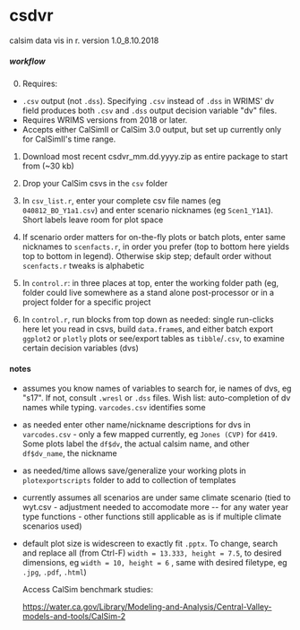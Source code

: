 # csdvr
 calsim data vis in r. version 1.0_8.10.2018
 
##### workflow #####

0. Requires:
- `.csv` output (not `.dss`). Specifying `.csv` instead of `.dss` in WRIMS' dv field produces both `.csv` and `.dss` output decision variable "dv" files.
- Requires WRIMS versions from 2018 or later.
- Accepts either CalSimII or CalSim 3.0 output, but set up currently only for CalSimII's time range.
1. Download  most recent csdvr_mm.dd.yyyy.zip as entire package to start from (~30 kb) 
3. Drop your CalSim csvs in the `csv` folder 
2. In `csv_list.r`, enter your complete csv file names (eg `040812_BO_Y1a1.csv`) and enter scenario nicknames (eg `Scen1_Y1A1`). Short labels leave room for plot space


4. If scenario order matters for on-the-fly plots or batch plots, enter same nicknames to `scenfacts.r`, in order you prefer (top to bottom here yields top to bottom in legend). Otherwise skip step; default order without `scenfacts.r` tweaks is alphabetic

5. In `control.r`: in three places at top, enter the working folder path (eg, folder could live somewhere as a stand alone post-processor or in a project folder for a specific project

6. In `control.r`, run blocks from top down as needed: single run-clicks here let you read in csvs, build `data.frame`s, and either batch export `ggplot2` or `plotly` plots or see/export tables as `tibble`/`.csv`, to examine certain decision variables (dvs)

#### notes #####
- assumes you know names of variables to search for, ie names of dvs, eg "s17". If not, consult `.wresl` or `.dss` files. Wish list: auto-completion of dv names while typing. `varcodes.csv` identifies some
- as needed enter other name/nickname descriptions for dvs in `varcodes.csv` - only a few mapped currently, eg `Jones (CVP)` for `d419`. Some plots label the `df$dv`, the actual calsim name, and other `df$dv_name`, the nickname 
- as needed/time allows save/generalize your working plots in `plotexportscripts` folder to add to collection of templates
- currently assumes all scenarios are under same climate scenario (tied to wyt.csv - adjustment needed to accomodate more -- for any water  year type functions - other functions still applicable as is if multiple climate scenarios used)
- default plot size is widescreen to exactly fit `.pptx`. To change, search and replace all (from Ctrl-F) `width = 13.333, height = 7.5`, to desired dimensions, eg `width = 10, height = 6` , same with desired filetype, eg `.jpg`, `.pdf`, `.html`)
  
  Access CalSim benchmark studies:
  
  https://water.ca.gov/Library/Modeling-and-Analysis/Central-Valley-models-and-tools/CalSim-2

